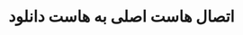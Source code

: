 ---
id: hostDownloadConnectHosts
slug: /hosts/download/connect-hosts
title: اتصال هاست اصلی به هاست دانلود
---